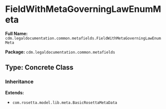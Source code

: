 # FieldWithMetaGoverningLawEnumMeta

**Full Name:** `cdm.legaldocumentation.common.metafields.FieldWithMetaGoverningLawEnumMeta`

**Package:** `cdm.legaldocumentation.common.metafields`

## Type: Concrete Class

### Inheritance

**Extends:**
- `com.rosetta.model.lib.meta.BasicRosettaMetaData`


